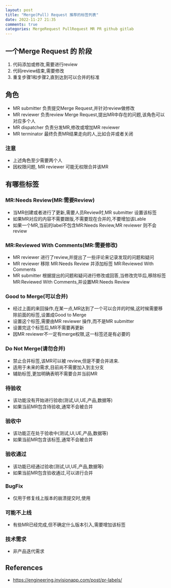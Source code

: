 ```yaml
---
layout: post
title: "Merge(Pull) Request 推荐的标签列表"
date: 2022-11-27 21:35
comments: true
categories: MergeRequest PullRequest MR PR github gitlab 
---
```


## 一个Merge Request 的 阶段 
  1. 代码添加或修改,需要进行review
  2. 代码review结束,需要修改 
  3. 重复步骤1和步骤2,直到达到可以合并的标准


<!--more-->

## 角色
  * MR submitter 负责提交Merge Request,并针对review做修改
  * MR reviewer  负责review Merge Request,提出MR中存在的问题,该角色可以对应多个人
  * MR dispatcher 负责分发MR,修改或增加MR reviewer
  * MR terminator  最终负责MR结果走向的人,比如合并或者关闭

### 注意
  * 上述角色至少需要两个人
  * 因权限问题, MR reviewer 可能无权限合并该MR

## 有哪些标签
### MR:Needs Review(MR:需要Review)

 * 当MR创建或者进行了更新,需要人员Review时,MR submitter 设置该标签
 * 如果MR对应的内容不需要跟版,不需要现在合并的,不要增加该Lable
 * 如果一个MR,当前的label不包含MR:Needs Review,MR reviewer 则不会review

### MR:Reviewed With Comments(MR:需要修改)
  * MR reviewer 进行了review,并提出了一些评论来记录发现的问题和疑问
  * MR reviewer 移除 MR:Needs Review 并添加标签 MR:Reviewed With Comments
  * MR submitter 根据提出的问题和疑问进行修改或回答,当修改完毕后,移除标签 MR:Reviewed With Comments,并设置MR:Needs Review

### Good to Merge(可以合并)
  * 经过上面的来回操作,在某一点,MR达到了一个可以合并的时候,这时候需要移除前面的标签,设置成Good to Merge
  * 设置这个标签,需要由MR reviewer 操作,而不是MR submitter
  * 设置完这个标签后,MR不需要再更新
  * 因MR reviewer不一定有merge权限,这一标签还是有必要的

### Do Not Merge(请勿合并)
  * 禁止合并标签,该MR可以被 review,但是不要合并进来.
  * 适用于未来的需求,目前尚不需要加入到主分支
  * 辅助标签,更加明确表明不需要合并当前MR

### 待验收
  * 该功能没有开始进行验收(测试,UI,UE,产品,数据等)
  * 如果当前MR包含待验收,通常不会被合并

### 验收中
  * 该功能正在处于验收中(测试,UI,UE,产品,数据等)
  * 如果当前MR包含该标签,通常不会被合并

### 验收通过
  * 该功能已经通过验收(测试,UI,UE,产品,数据等)
  * 如果当前MR包含验收通过,可以进行合并

### BugFix
  * 仅用于修复线上版本的崩溃提交时,使用

### 可能不上线
  * 有些MR已经完成,但不确定什么版本引入,需要增加该标签

### 技术需求
  * 非产品迭代需求
## References
  * https://engineering.invisionapp.com/post/pr-labels/